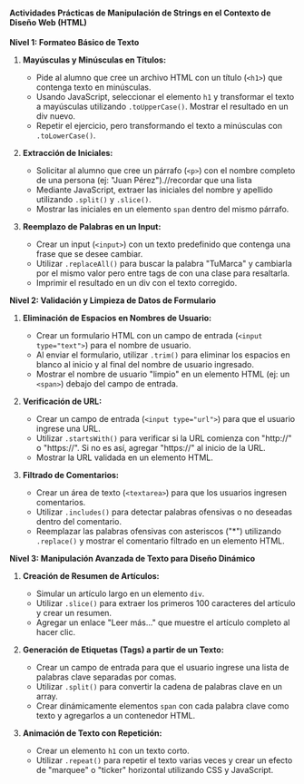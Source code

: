 #### Actividades Prácticas de Manipulación de Strings en el Contexto de Diseño Web (HTML)

**Nivel 1: Formateo Básico de Texto**

1.  **Mayúsculas y Minúsculas en Títulos:**

    *   Pide al alumno que cree un archivo HTML con un título (`<h1>`) que contenga texto en minúsculas.
    *   Usando JavaScript, seleccionar el elemento `h1` y transformar el texto a mayúsculas utilizando `.toUpperCase()`. Mostrar el resultado en un div nuevo.
    *   Repetir el ejercicio, pero transformando el texto a minúsculas con `.toLowerCase()`.

2.  **Extracción de Iniciales:**

    *   Solicitar al alumno que cree un párrafo (`<p>`) con el nombre completo de una persona (ej: "Juan Pérez").//recordar que una lista
    *   Mediante JavaScript, extraer las iniciales del nombre y apellido utilizando `.split()` y `.slice()`.
    *   Mostrar las iniciales en un elemento `span` dentro del mismo párrafo.

3.  **Reemplazo de Palabras en un Input:**

    *   Crear un input (`<input>`) con un texto predefinido que contenga una frase que se desee cambiar.
    *   Utilizar `.replaceAll()` para buscar la palabra "TuMarca" y cambiarla por el mismo valor pero entre tags de <span> con una clase para resaltarla. 
    *   Imprimir el resultado en un div con el texto corregido.

**Nivel 2: Validación y Limpieza de Datos de Formulario**

1.  **Eliminación de Espacios en Nombres de Usuario:**

    *   Crear un formulario HTML con un campo de entrada (`<input type="text">`) para el nombre de usuario.
    *   Al enviar el formulario, utilizar `.trim()` para eliminar los espacios en blanco al inicio y al final del nombre de usuario ingresado.
    *   Mostrar el nombre de usuario "limpio" en un elemento HTML (ej: un `<span>`) debajo del campo de entrada.
2.  **Verificación de URL:**

    *   Crear un campo de entrada (`<input type="url">`) para que el usuario ingrese una URL.
    *   Utilizar `.startsWith()` para verificar si la URL comienza con "http://" o "https://". Si no es así, agregar "https://" al inicio de la URL.
    *   Mostrar la URL validada en un elemento HTML.

3.  **Filtrado de Comentarios:**

    *   Crear un área de texto (`<textarea>`) para que los usuarios ingresen comentarios.
    *   Utilizar `.includes()` para detectar palabras ofensivas o no deseadas dentro del comentario.
    *   Reemplazar las palabras ofensivas con asteriscos ("\*") utilizando `.replace()` y mostrar el comentario filtrado en un elemento HTML.

**Nivel 3: Manipulación Avanzada de Texto para Diseño Dinámico**

1.  **Creación de Resumen de Artículos:**

    *   Simular un artículo largo en un elemento `div`.
    *   Utilizar `.slice()` para extraer los primeros 100 caracteres del artículo y crear un resumen.
    *   Agregar un enlace "Leer más..." que muestre el artículo completo al hacer clic.

2.  **Generación de Etiquetas (Tags) a partir de un Texto:**

    *   Crear un campo de entrada para que el usuario ingrese una lista de palabras clave separadas por comas.
    *   Utilizar `.split()` para convertir la cadena de palabras clave en un array.
    *   Crear dinámicamente elementos `span` con cada palabra clave como texto y agregarlos a un contenedor HTML.
    
3.  **Animación de Texto con Repetición:**

    *   Crear un elemento `h1` con un texto corto.
    *   Utilizar `.repeat()` para repetir el texto varias veces y crear un efecto de "marquee" o "ticker" horizontal utilizando CSS y JavaScript.
